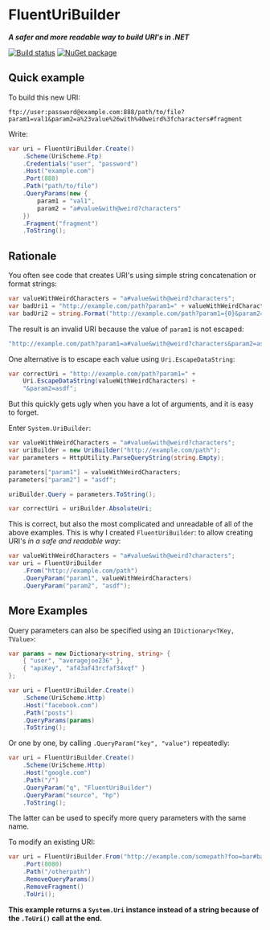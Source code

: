 FluentUriBuilder
================

***A safer and more readable way to build URI's in .NET***

[![Build status](https://ci.appveyor.com/api/projects/status/pw16gfpk4y0e5eh0?svg=true)](https://ci.appveyor.com/project/balazsbotond/fluenturibuilder)
[![NuGet package](https://img.shields.io/nuget/v/FluentUriBuilder.svg)](https://www.nuget.org/packages/FluentUriBuilder/)

Quick example
-------------

To build this new URI:

```
ftp://user:password@example.com:888/path/to/file?param1=val1&param2=a%23value%26with%40weird%3fcharacters#fragment
```

Write:

```csharp
var uri = FluentUriBuilder.Create()
    .Scheme(UriScheme.Ftp)
    .Credentials("user", "password")
    .Host("example.com")
    .Port(888)
    .Path("path/to/file")
    .QueryParams(new {
        param1 = "val1",
        param2 = "a#value&with@weird?characters"
    })
    .Fragment("fragment")
    .ToString();
```

Rationale
---------

You often see code that creates URI's using simple string concatenation or format strings:

```csharp
var valueWithWeirdCharacters = "a#value&with@weird?characters";
var badUri1 = "http://example.com/path?param1=" + valueWithWeirdCharacters + "&param2=asdf";
var badUri2 = string.Format("http://example.com/path?param1={0}&param2=asdf", valueWithWeirdCharacters);
```

The result is an invalid URI because the value of `param1` is not escaped:

```csharp
"http://example.com/path?param1=a#value&with@weird?characters&param2=asdf"
```

One alternative is to escape each value using `Uri.EscapeDataString`:

```csharp
var correctUri = "http://example.com/path?param1=" +
    Uri.EscapeDataString(valueWithWeirdCharacters) +
	"&param2=asdf";
```

But this quickly gets ugly when you have a lot of arguments, and it is easy to forget.

Enter `System.UriBuilder`:

```csharp
var valueWithWeirdCharacters = "a#value&with@weird?characters";
var uriBuilder = new UriBuilder("http://example.com/path");
var parameters = HttpUtility.ParseQueryString(string.Empty);

parameters["param1"] = valueWithWeirdCharacters;
parameters["param2"] = "asdf";

uriBuilder.Query = parameters.ToString();

var correctUri = uriBuilder.AbsoluteUri;
```

This is correct, but also the most complicated and unreadable of all of the above examples.
This is why I created `FluentUriBuilder`: to allow creating URI's *in a safe and readable way*:

```csharp
var valueWithWeirdCharacters = "a#value&with@weird?characters";
var uri = FluentUriBuilder
    .From("http://example.com/path")
	.QueryParam("param1", valueWithWeirdCharacters)
	.QueryParam("param2", "asdf");
```

More Examples
-------------

Query parameters can also be specified using an `IDictionary<TKey, TValue>`:

```csharp
var params = new Dictionary<string, string> {
	{ "user", "averagejoe236" },
	{ "apiKey", "af43af43rcfaf34xqf" }
};

var uri = FluentUriBuilder.Create()
    .Scheme(UriScheme.Http)
	.Host("facebook.com")
	.Path("posts")
	.QueryParams(params)
	.ToString();
```

Or one by one, by calling `.QueryParam("key", "value")` repeatedly:

```csharp
var uri = FluentUriBuilder.Create()
    .Scheme(UriScheme.Http)
	.Host("google.com")
	.Path("/")
	.QueryParam("q", "FluentUriBuilder")
	.QueryParam("source", "hp")
	.ToString();
```

The latter can be used to specify more query parameters with the same name.

To modify an existing URI:

```csharp
var uri = FluentUriBuilder.From("http://example.com/somepath?foo=bar#baz")
    .Port(8080)
    .Path("/otherpath")
    .RemoveQueryParams()
    .RemoveFragment()
    .ToUri();
```

**This example returns a `System.Uri` instance instead of a string because of the `.ToUri()` call at the end.**

